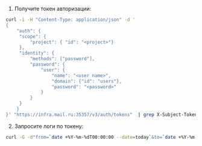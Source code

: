 1. Получите токен авторизации:

```bash
curl -i -H "Content-Type: application/json" -d '
{
    "auth": {
   	 "scope": {
   		 "project": { "id": "<project>"}
   	 },
   	 "identity": {
   		 "methods": ["password"],
   		 "password": {
   			 "user": {
   				 "name": "<user name>",
   				 "domain": {"id": "users"},
   				 "password": "<password>"
   			 }
   		 }
   	 }
    }
}' "https://infra.mail.ru:35357/v3/auth/tokens"  | grep X-Subject-Token | cut -d " " -f2 > token
```

2. Запросите логи по токену:

```bash
curl -G -d"from=`date +%Y-%m-%dT00:00:00 --date=today`&to=`date +%Y-%m-%dT00:00:00 --date=tomorrow`" 'https://mcs.mail.ru/cloudlogs/v1/logs' -H "X-Auth-Token: `cat token`"
```

</tabpanel>
</tabs>
